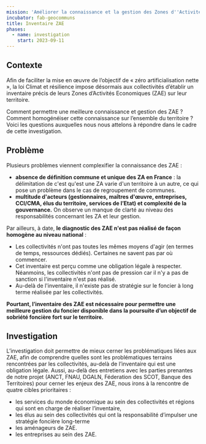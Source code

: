 ```yaml
---
mission: 'Améliorer la connaissance et la gestion des Zones d''Activités Economiques '
incubator: fab-geocommuns
title: Inventaire ZAE
phases:
  - name: investigation
    start: 2023-09-11
---
```

## Contexte

Afin de faciliter la mise en œuvre de l’objectif de « zéro artificialisation nette », la loi Climat et résilience impose désormais aux collectivités d’établir un inventaire précis de leurs Zones d’Activités Economiques (ZAE) sur leur territoire. 

Comment permettre une meilleure connaissance et gestion des ZAE ? Comment homogénéiser cette connaissance sur l’ensemble du territoire ?Voici les questions auxquelles nous nous attelons à répondre dans le cadre de cette investigation.

## Problème

Plusieurs problèmes viennent complexifier la connaissance des ZAE : 
* **absence de définition commune et unique des ZA en France** : la délimitation de c'est qu'est une ZA varie d'un territoire à un autre, ce qui pose un problème dans le cas de regroupement de communes.
* **multitude d'acteurs (gestionnaires, maîtres d'œuvre, entreprises, CCI/CMA, élus du territoire, services de l’Etat) et complexité de la gouvernance.** On observe un manque de clarté au niveau des responsabilités concernant les ZA et leur gestion.

Par ailleurs, à date, **le diagnostic des ZAE n'est pas réalisé de façon homogène au niveau national** : 

* Les collectivités n'ont pas toutes les mêmes moyens d'agir (en termes de temps, ressources dédiés). Certaines ne savent pas par où commencer.
* Cet inventaire est perçu comme une obligation légale à respecter. Néanmoins, les collectivités n'ont pas de pression car il n'y a pas de sanction si l'inventaire n'est pas réalisé.
*  Au-delà de l'inventaire, il n'existe pas de stratégie sur le foncier à long terme réalisée par les collectivités.

**Pourtant, l’inventaire des ZAE est nécessaire pour permettre une meilleure gestion du foncier disponible dans la poursuite d’un objectif de sobriété foncière fort  sur le territoire.**

## Investigation

L’investigation doit permettre de mieux cerner les problématiques liées aux ZAE, afin de comprendre quelles sont les problématiques terrains rencontrées par les collectivités, au-delà de l’inventaire qui est une obligation légale.
Aussi, au-delà des entretiens avec les parties prenantes de notre projet (ANCT, FNAU, DGALN, Féderation des SCOT, Banque des Territoires) pour cerner les enjeux des ZAE, nous irons à la rencontre de quatre cibles prioritaires :
* les services du monde économique au sein des collectivités et régions qui sont en charge de réaliser l’inventaire,
* les élus au sein des collectivités qui ont la responsabilité d’impulser une stratégie foncière long-terme
* les aménageurs de ZAE.
* les entreprises au sein des ZAE.

